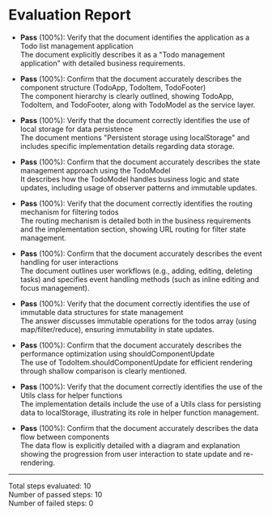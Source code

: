 # Evaluation Report

- **Pass** (100%): Verify that the document identifies the application as a Todo list management application  
  The document explicitly describes it as a "Todo management application" with detailed business requirements.

- **Pass** (100%): Confirm that the document accurately describes the component structure (TodoApp, TodoItem, TodoFooter)  
  The component hierarchy is clearly outlined, showing TodoApp, TodoItem, and TodoFooter, along with TodoModel as the service layer.

- **Pass** (100%): Verify that the document correctly identifies the use of local storage for data persistence  
  The document mentions "Persistent storage using localStorage" and includes specific implementation details regarding data storage.

- **Pass** (100%): Confirm that the document accurately describes the state management approach using the TodoModel  
  It describes how the TodoModel handles business logic and state updates, including usage of observer patterns and immutable updates.

- **Pass** (100%): Verify that the document correctly identifies the routing mechanism for filtering todos  
  The routing mechanism is detailed both in the business requirements and the implementation section, showing URL routing for filter state management.

- **Pass** (100%): Confirm that the document accurately describes the event handling for user interactions  
  The document outlines user workflows (e.g., adding, editing, deleting tasks) and specifies event handling methods (such as inline editing and focus management).

- **Pass** (100%): Verify that the document correctly identifies the use of immutable data structures for state management  
  The answer discusses immutable operations for the todos array (using map/filter/reduce), ensuring immutability in state updates.

- **Pass** (100%): Confirm that the document accurately describes the performance optimization using shouldComponentUpdate  
  The use of TodoItem.shouldComponentUpdate for efficient rendering through shallow comparison is clearly mentioned.

- **Pass** (100%): Verify that the document correctly identifies the use of the Utils class for helper functions  
  The implementation details include the use of a Utils class for persisting data to localStorage, illustrating its role in helper function management.

- **Pass** (100%): Confirm that the document accurately describes the data flow between components  
  The data flow is explicitly detailed with a diagram and explanation showing the progression from user interaction to state update and re-rendering.

---

Total steps evaluated: 10  
Number of passed steps: 10  
Number of failed steps: 0